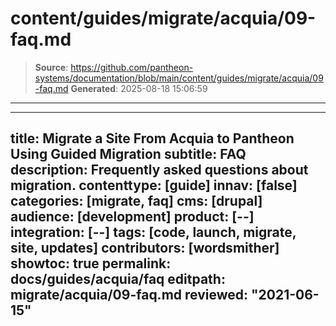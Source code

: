 # content/guides/migrate/acquia/09-faq.md

> **Source**: https://github.com/pantheon-systems/documentation/blob/main/content/guides/migrate/acquia/09-faq.md
> **Generated**: 2025-08-18 15:06:59

---

---
title: Migrate a Site From Acquia to Pantheon Using Guided Migration
subtitle: FAQ
description: Frequently asked questions about migration.
contenttype: [guide]
innav: [false]
categories: [migrate, faq]
cms: [drupal]
audience: [development]
product: [--]
integration: [--]
tags: [code, launch, migrate, site, updates]
contributors: [wordsmither]
showtoc: true
permalink: docs/guides/acquia/faq
editpath: migrate/acquia/09-faq.md
reviewed: "2021-06-15"
---

<Partial file="migrate/faq-general.md" />
<Partial file="migrate/faq-drupal.md" />
